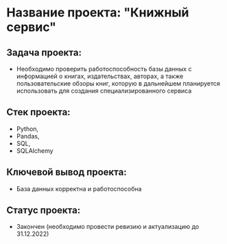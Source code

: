 # **Название проекта:** "Книжный сервис" 

##  **Задача проекта:**
- Необходимо проверить работоспособность базы данных с информацией о книгах, издательствах, авторах, а также пользовательские обзоры книг, которую в дальнейшем планируется использовать для создания специализированного сервиса

##  **Стек проекта:**
- Python, 
- Pandas, 
- SQL, 
- SQLAlchemy

## **Ключевой вывод проекта:**
- База данных корректна и работоспособна

## **Статус проекта:**
- Закончен (необходимо провести ревизию и актуализацию до 31.12.2022)
